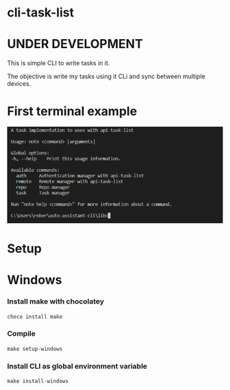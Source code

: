 # cli-task-list

# UNDER DEVELOPMENT

This is simple CLI to write tasks in it.

The objective is write my tasks using it CLi and sync between multiple devices.

# First terminal example
<img src="docs/imgs/example_one.png" alt="postman example of api keys list"/>

# Setup

# Windows 
### Install make with chocolatey

    choco install make

### Compile
    make setup-windows

### Install CLI as global environment variable
    make install-windows